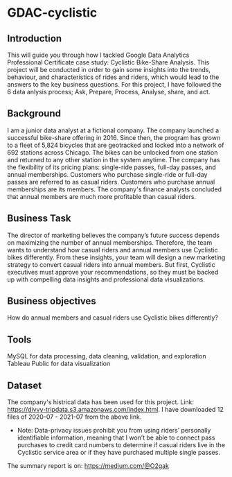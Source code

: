 # GDAC-cyclistic


## Introduction
This will guide you through how I tackled Google Data Analytics Professional Certificate case study: Cyclistic Bike-Share Analysis. This project will be conducted in order to gain some insights into the trends, behaviour, and characteristics of rides and riders, which would lead to the answers to the key business questions. For this project, I have followed the 6 data anlysis process; Ask, Prepare, Process, Analyse, share, and act.

## Background
I am a junior data analyst at a fictional company. The company launched a successful bike-share offering in 2016. Since then, the program has grown to a fleet of 5,824 bicycles that are geotracked and locked into a network of 692 stations across Chicago. The bikes can be unlocked from one station and returned to any other station in the system anytime. The company has the flexibility of its pricing plans: single-ride passes, full-day passes, and annual memberships. Customers who purchase single-ride or full-day passes are referred to as casual riders. Customers who purchase annual memberships are its members. The company's finance analysts concluded that annual members are much more profitable than casual riders.

## Business Task
The director of marketing believes the company’s future success depends on maximizing the number of annual memberships. Therefore, the team wants to understand how casual riders and annual members use Cyclistic bikes differently. From these insights, your team will design a new marketing strategy to convert casual riders into annual members. But first, Cyclistic executives must approve your recommendations, so they must be backed up with compelling data insights and professional data visualizations.

## Business objectives
How do annual members and casual riders use Cyclistic bikes differently?

## Tools
MySQL for data processing, data cleaning, validation, and exploration
Tableau Public for data visualization

## Dataset
The company's histrical data has been used for this project.
Link: https://divvy-tripdata.s3.amazonaws.com/index.html. I have downloaded 12 files of 2020-07 - 2021-07 from the above link.

* Note: Data-privacy issues prohibit you from using riders’ personally identifiable information, meaning that I won’t be able to connect pass purchases to credit card numbers to determine if casual riders live in the Cyclistic service area or if they have purchased multiple single passes.

The summary report is on: https://medium.com/@O2gak
